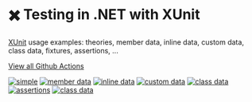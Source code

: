 # ✖️ Testing in .NET with XUnit

[XUnit](https://github.com/xunit) usage examples: theories, member data, inline data, custom data, class data, fixtures, assertions, ...

[View all Github Actions](https://github.com/sergiobarriel/testing-in-dotnet/actions)

[![simple](https://github.com/sergiobarriel/testing-in-dotnet/actions/workflows/simple.yml/badge.svg)](https://github.com/sergiobarriel/testing-in-dotnet/actions/workflows/simple.yml) [![member data](https://github.com/sergiobarriel/testing-in-dotnet/actions/workflows/member-data.yml/badge.svg)](https://github.com/sergiobarriel/testing-in-dotnet/actions/workflows/member-data.yml) [![inline data](https://github.com/sergiobarriel/testing-in-dotnet/actions/workflows/inline-data.yml/badge.svg)](https://github.com/sergiobarriel/testing-in-dotnet/actions/workflows/inline-data.yml) [![custom data](https://github.com/sergiobarriel/testing-in-dotnet/actions/workflows/custom-data.yml/badge.svg)](https://github.com/sergiobarriel/testing-in-dotnet/actions/workflows/custom-data.yml) [![class data](https://github.com/sergiobarriel/testing-in-dotnet/actions/workflows/class-data.yml/badge.svg)](https://github.com/sergiobarriel/testing-in-dotnet/actions/workflows/class-data.yml) [![assertions](https://github.com/sergiobarriel/testing-in-dotnet/actions/workflows/assertions.yml/badge.svg)](https://github.com/sergiobarriel/testing-in-dotnet/actions/workflows/assertions.yml) [![class data](https://github.com/sergiobarriel/testing-in-dotnet/actions/workflows/fixture.yml/badge.svg)](https://github.com/sergiobarriel/testing-in-dotnet/actions/workflows/fixture.yml)

